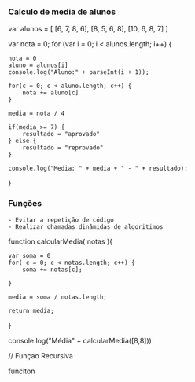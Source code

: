 

### Calculo de media de alunos

var alunos = [
    [6, 7, 8, 6],
    [8, 5, 6, 8],
    [10, 6, 8, 7] 
]

var nota = 0;
for (var i = 0; i < alunos.length; i++) {
    
    nota = 0 
    aluno = alunos[i]
    console.log("Aluno:" + parseInt(i + 1));
    
    for(c = 0; c < aluno.length; c++) {
        nota += aluno[c]
    }

    media = nota / 4 

    if(media >= 7) {
        resultado = "aprovado"
    } else {
        resultado = "reprovado"
    }

    console.log("Media: " + media + " - " + resultado);

}


### Funções 
    - Evitar a repetição de código
    - Realizar chamadas dinâmidas de algoritimos

function calcularMedia( notas ){

    var soma = 0
    for( c = 0; c < notas.length; c++) {
        soma += notas[c];

    }

    media = soma / notas.length;

    return media;

}

console.log("Média" + calcularMedia([8,8]))

// Funçao Recursiva

funciton 